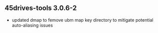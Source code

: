 ## 45drives-tools 3.0.6-2

* updated dmap to femove ubm map key directory to mitigate potential auto-aliasing issues